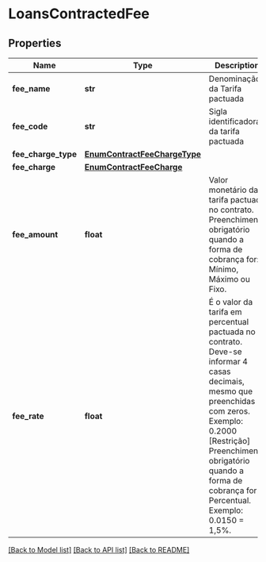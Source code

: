 # LoansContractedFee

## Properties
Name | Type | Description | Notes
------------ | ------------- | ------------- | -------------
**fee_name** | **str** | Denominação da Tarifa pactuada | 
**fee_code** | **str** | Sigla identificadora da tarifa pactuada | 
**fee_charge_type** | [**EnumContractFeeChargeType**](EnumContractFeeChargeType.md) |  | 
**fee_charge** | [**EnumContractFeeCharge**](EnumContractFeeCharge.md) |  | 
**fee_amount** | **float** | Valor monetário da tarifa pactuada no contrato. Preenchimento obrigatório quando a forma de cobrança for: Mínimo, Máximo ou Fixo.  | 
**fee_rate** | **float** | É o valor da tarifa em percentual pactuada no contrato. Deve-se informar 4 casas decimais, mesmo que preenchidas com zeros. Exemplo: 0.2000 [Restrição] Preenchimento obrigatório quando a forma de cobrança for Percentual. Exemplo: 0.0150 &#x3D; 1,5%.  | 

[[Back to Model list]](../README.md#documentation-for-models) [[Back to API list]](../README.md#documentation-for-api-endpoints) [[Back to README]](../README.md)


